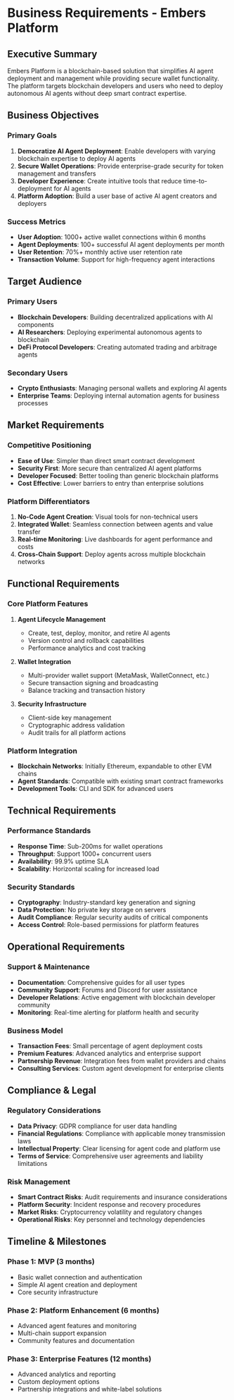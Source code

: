 # Business Requirements - Embers Platform

## Executive Summary

Embers Platform is a blockchain-based solution that simplifies AI agent deployment and management while providing secure wallet functionality. The platform targets blockchain developers and users who need to deploy autonomous AI agents without deep smart contract expertise.

## Business Objectives

### Primary Goals
1. **Democratize AI Agent Deployment**: Enable developers with varying blockchain expertise to deploy AI agents
2. **Secure Wallet Operations**: Provide enterprise-grade security for token management and transfers
3. **Developer Experience**: Create intuitive tools that reduce time-to-deployment for AI agents
4. **Platform Adoption**: Build a user base of active AI agent creators and deployers

### Success Metrics
- **User Adoption**: 1000+ active wallet connections within 6 months
- **Agent Deployments**: 100+ successful AI agent deployments per month
- **User Retention**: 70%+ monthly active user retention rate
- **Transaction Volume**: Support for high-frequency agent interactions

## Target Audience

### Primary Users
- **Blockchain Developers**: Building decentralized applications with AI components
- **AI Researchers**: Deploying experimental autonomous agents to blockchain
- **DeFi Protocol Developers**: Creating automated trading and arbitrage agents

### Secondary Users  
- **Crypto Enthusiasts**: Managing personal wallets and exploring AI agents
- **Enterprise Teams**: Deploying internal automation agents for business processes

## Market Requirements

### Competitive Positioning
- **Ease of Use**: Simpler than direct smart contract development
- **Security First**: More secure than centralized AI agent platforms
- **Developer Focused**: Better tooling than generic blockchain platforms
- **Cost Effective**: Lower barriers to entry than enterprise solutions

### Platform Differentiators
1. **No-Code Agent Creation**: Visual tools for non-technical users
2. **Integrated Wallet**: Seamless connection between agents and value transfer
3. **Real-time Monitoring**: Live dashboards for agent performance and costs
4. **Cross-Chain Support**: Deploy agents across multiple blockchain networks

## Functional Requirements

### Core Platform Features
1. **Agent Lifecycle Management**
   - Create, test, deploy, monitor, and retire AI agents
   - Version control and rollback capabilities
   - Performance analytics and cost tracking

2. **Wallet Integration**
   - Multi-provider wallet support (MetaMask, WalletConnect, etc.)
   - Secure transaction signing and broadcasting
   - Balance tracking and transaction history

3. **Security Infrastructure**
   - Client-side key management
   - Cryptographic address validation
   - Audit trails for all platform actions

### Platform Integration
- **Blockchain Networks**: Initially Ethereum, expandable to other EVM chains
- **Agent Standards**: Compatible with existing smart contract frameworks
- **Development Tools**: CLI and SDK for advanced users

## Technical Requirements

### Performance Standards
- **Response Time**: Sub-200ms for wallet operations
- **Throughput**: Support 1000+ concurrent users
- **Availability**: 99.9% uptime SLA
- **Scalability**: Horizontal scaling for increased load

### Security Standards
- **Cryptography**: Industry-standard key generation and signing
- **Data Protection**: No private key storage on servers
- **Audit Compliance**: Regular security audits of critical components
- **Access Control**: Role-based permissions for platform features

## Operational Requirements

### Support & Maintenance
- **Documentation**: Comprehensive guides for all user types
- **Community Support**: Forums and Discord for user assistance  
- **Developer Relations**: Active engagement with blockchain developer community
- **Monitoring**: Real-time alerting for platform health and security

### Business Model
- **Transaction Fees**: Small percentage of agent deployment costs
- **Premium Features**: Advanced analytics and enterprise support
- **Partnership Revenue**: Integration fees from wallet providers and chains
- **Consulting Services**: Custom agent development for enterprise clients

## Compliance & Legal

### Regulatory Considerations
- **Data Privacy**: GDPR compliance for user data handling
- **Financial Regulations**: Compliance with applicable money transmission laws
- **Intellectual Property**: Clear licensing for agent code and platform use
- **Terms of Service**: Comprehensive user agreements and liability limitations

### Risk Management
- **Smart Contract Risks**: Audit requirements and insurance considerations
- **Platform Security**: Incident response and recovery procedures
- **Market Risks**: Cryptocurrency volatility and regulatory changes
- **Operational Risks**: Key personnel and technology dependencies

## Timeline & Milestones

### Phase 1: MVP (3 months)
- Basic wallet connection and authentication
- Simple AI agent creation and deployment
- Core security infrastructure

### Phase 2: Platform Enhancement (6 months)
- Advanced agent features and monitoring
- Multi-chain support expansion
- Community features and documentation

### Phase 3: Enterprise Features (12 months)
- Advanced analytics and reporting
- Custom deployment options
- Partnership integrations and white-label solutions